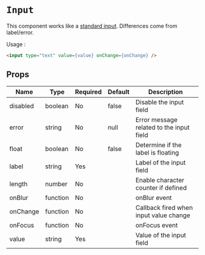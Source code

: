 `Input`
=======

This component works like a [standard input](http://www.w3schools.com/tags/tag_input.asp).
  Differences come from label/error.

  Usage :
```html
<input type="text" value={value} onChange={onChange} />
```

Props
-----

Name | Type | Required | Default | Description
-----|------|----------|---------|------------
disabled|boolean|No|false|Disable the input field
error|string|No|null|Error message related to the input field
float|boolean|No|false|Determine if the label is floating
label|string|Yes||Label of the input field
length|number|No||Enable character counter if defined
onBlur|function|No||onBlur event
onChange|function|No||Callback fired when input value change
onFocus|function|No||onFocus event
value|string|Yes||Value of the input field
